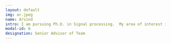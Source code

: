 ```yaml
---
layout: default
img: ar.jpeg
name: Arvind
intro: I am pursuing Ph.D. in Signal processing.  My area of interest is speech and music signal processing and automation.  I completed my masters in instrumentation and control from BIT. Before that,  I was working for US based company Broadridge financial ltd. at Hyderabad.  I completed my engineering from PUNE university.
modal-id: 6
designation: Senior Advisor of Team
---
```


